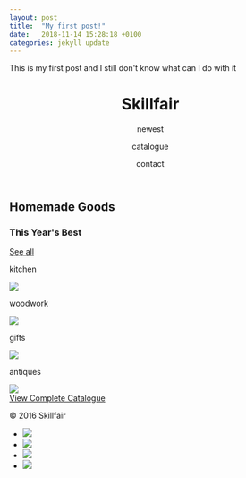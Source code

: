 ```yaml
---
layout: post
title:  "My first post!"
date:   2018-11-14 15:28:18 +0100
categories: jekyll update
---
```

This is my first post and I still don't know what can I do with it

<!DOCTYPE html>
<html>
<head>
  <link rel="stylesheet" href="https://maxcdn.bootstrapcdn.com/bootstrap/3.3.6/css/bootstrap.min.css"/> 
  <title>Skillfair</title>
  <meta charset="utf-8" />


  <link href='https://fonts.googleapis.com/css?family=Roboto:300,400,700' rel='stylesheet' type='text/css'>
  <link rel="stylesheet" type="text/css" href="main.css">
</head>

<body>
  <header class="container">
    <div class="row">
      <h1 class="col-sm-8">Skillfair</h1>
      <nav class="col-sm-4">
        <p>newest</p>
        <p>catalogue</p>
        <p>contact</p>
      </nav>
    </div>
  </header>
  <section class="jumbotron">
    <div class="container">
      <div class="row text-center">
        <h2>Homemade Goods</h2>
        <h3>This Year's Best</h3>
        <a class="btn btn-primary" href="#">See all</a>
      </div>
    </div>
  </section>
  <section class="container">
    <div class="row">
      <div class="col-sm-6">
        <p>kitchen</p>
        <img src="https://s3.amazonaws.com/codecademy-content/projects/make-a-website/lesson-4/kitchen.jpg">
      </div>
      <div class="col-sm-6">
        <p>woodwork</p>
        <img src="https://s3.amazonaws.com/codecademy-content/projects/make-a-website/lesson-4/woodwork.jpg">
      </div>
      <div class="col-sm-6">
        <p>gifts</p>
        <img src="https://s3.amazonaws.com/codecademy-content/projects/make-a-website/lesson-4/gifts.jpg">
      </div>
      <div class="col-sm-6">
        <p>antiques</p>
        <img src="https://s3.amazonaws.com/codecademy-content/projects/make-a-website/lesson-4/antique.jpg">
      </div>
    </div>
    <div class="row text-center">
      <a class="btn btn-secondary" href="#">View Complete Catalogue</a>
    </div>
  </section>
  <footer class="container">
    <div class="row">
      <p class="col-sm-4">&copy; 2016 Skillfair</p>
      <ul class="col-sm-8">
        <li class="col-sm-1">
          <img src="https://s3.amazonaws.com/codecademy-content/projects/make-a-website/lesson-4/twitter.svg">
        </li>
        <li class="col-sm-1">
          <img src="https://s3.amazonaws.com/codecademy-content/projects/make-a-website/lesson-4/facebook.svg">
        </li>
        <li class="col-sm-1">
          <img src="https://s3.amazonaws.com/codecademy-content/projects/make-a-website/lesson-4/instagram.svg">
        </li>
        <li class="col-sm-1">
          <img src="https://s3.amazonaws.com/codecademy-content/projects/make-a-website/lesson-4/medium.svg">
        </li>
      </ul>
    </div>
  </footer>
</body>

</html>

[jekyll-docs]: https://jekyllrb.com/docs/home
[jekyll-gh]:   https://github.com/jekyll/jekyll
[jekyll-talk]: https://talk.jekyllrb.com/
